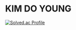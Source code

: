 

# KIM DO YOUNG 

[![Solved.ac Profile](http://mazassumnida.wtf/api/v2/generate_badge?boj=denise030261)](https://solved.ac/denise030261/)

